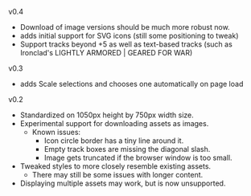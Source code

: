 v0.4
* Download of image versions should be much more robust now.
* adds initial support for SVG icons (still some positioning to tweak)
* Support tracks beyond +5 as well as text-based tracks (such as Ironclad's LIGHTLY ARMORED | GEARED FOR WAR)

v0.3
* adds Scale selections and chooses one automatically on page load

v0.2
* Standardized on 1050px height by 750px width size.
* Experimental support for downloading assets as images.
    * Known issues: 
        * Icon circle border has a tiny line around it.
        * Empty track boxes are missing the diagonal slash.
        * Image gets truncated if the browser window is too small.
* Tweaked styles to more closely resemble existing assets.
    * There may still be some issues with longer content.
* Displaying multiple assets may work, but is now unsupported.
